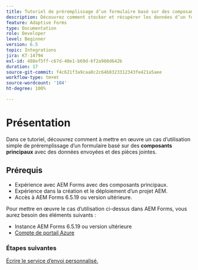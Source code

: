 ```yaml
---
title: Tutoriel de préremplissage d’un formulaire basé sur des composants principaux avec des données et des pièces jointes
description: Découvrez comment stocker et récupérer les données d’un formulaire adaptatif à partir du compte de stockage Azure.
feature: Adaptive Forms
type: Documentation
role: Developer
level: Beginner
version: 6.5
topic: Integrations
jira: KT-14794
exl-id: 488ef5ff-c67d-40e1-b69d-6f2a968d642b
duration: 17
source-git-commit: f4c621f3a9caa8c2c64b8323312343fe421a5aee
workflow-type: tm+mt
source-wordcount: '104'
ht-degree: 100%

---
```


# Présentation

Dans ce tutoriel, découvrez comment à mettre en œuvre un cas d’utilisation simple de préremplissage d’un formulaire basé sur des **composants principaux** avec des données envoyées et des pièces jointes.

## Prérequis

* Expérience avec AEM Forms avec des composants principaux.
* Expérience dans la création et le déploiement d’un projet AEM.
* Accès à AEM Forms 6.5.19 ou version ultérieure.

Pour mettre en œuvre le cas d’utilisation ci-dessus dans AEM Forms, vous aurez besoin des éléments suivants :

* Instance AEM Forms 6.5.19 ou version ultérieure
* [Compte de portail Azure](https://portal.azure.com/)


### Étapes suivantes

[Écrire le service d’envoi personnalisé.](./create-custom-submit.md)
